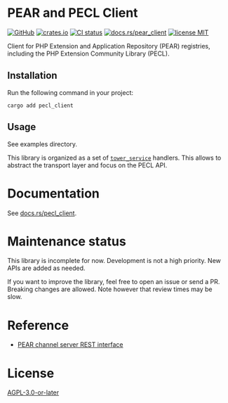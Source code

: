 # PEAR and PECL Client

[![GitHub](https://img.shields.io/badge/GitHub-demurgos%2Fpear--client-informational.svg?maxAge=86400)](https://github.com/demurgos/pear-client)
[![crates.io](https://img.shields.io/crates/v/pear_client.svg?maxAge=86400)](https://crates.io/crates/pear_client)
[![CI status](https://img.shields.io/github/actions/workflow/status/demurgos/pear-client/check-rs.yml.svg?branch=main&maxAge=86400)](https://github.com/demurgos/pear-client/actions/workflows/check-rs.yml?query=branch%3Amain)
[![docs.rs/pear_client](https://img.shields.io/docsrs/pear_client.svg?maxAge=86400)](https://docs.rs/pear_client)
[![license MIT](https://img.shields.io/badge/license-AGPL--3.0--or--later-green)](./LICENSE.md)

Client for PHP Extension and Application Repository (PEAR) registries, including the PHP Extension Community Library (PECL).

## Installation

Run the following command in your project:
```
cargo add pecl_client
```

## Usage

See examples directory.

This library is organized as a set of [`tower_service`](https://docs.rs/tower-service) handlers.
This allows to abstract the transport layer and focus on the PECL API.

# Documentation

See [docs.rs/pecl_client](https://docs.rs/pecl_client).

# Maintenance status

This library is incomplete for now. Development is not a high priority. New APIs are added as needed.

If you want to improve the library, feel free to open an issue or send a PR. Breaking changes are allowed.
Note however that review times may be slow.

# Reference

- [PEAR channel server REST interface](https://pear.php.net/manual/en/core.rest.php)

# License

[AGPL-3.0-or-later](./LICENSE.md)
